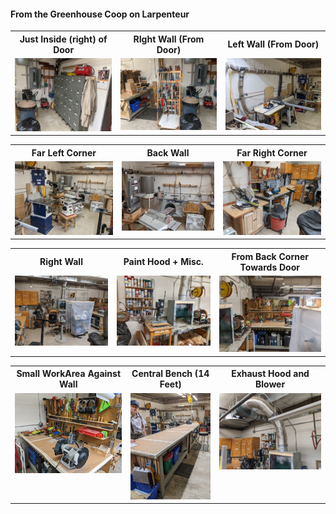 #### From the Greenhouse Coop on Larpenteur

<table>
  <tr>
    <th>Just Inside (right)  of Door</td>
    <th>RIght Wall (From Door)</td>
    <th>Left Wall (From Door)</td>
  </tr>
  <tr>
      <td valign="top">
      <a href="./GH-1.jpg">
      <img src="./Thumbnails/GH-1-T.jpg">
      </a>
      </td>
      <td valign="top">
      <a href="./GH-3.jpg">
      <img src="./Thumbnails/GH-3-T.jpg">
      </a>
      </td>
      <td valign="top">
      <a href="./GH-4.jpg">
      <img src="./Thumbnails/GH-4-T.jpg">
      </a>
      </td>
  </tr>
 </table>


<table>
  <tr>
    <th>Far Left Corner</td>
    <th>Back Wall</td>
    <th>Far Right Corner</td>
  </tr>
  <tr>
      <td valign="top>
      <a href="./GH-5.jpg">
      <img src="./Thumbnails/GH-5-T.jpg">
      </a>
      </td>
      <td valign="top">
      <a href="./GH-6.jpg">
      <img src="./Thumbnails/GH-6-T.jpg">
      </a>
      </td>
      <td valign="top">
      <a href="./GH-7.jpg">
      <img src="./Thumbnails/GH-7-T.jpg">
      </a>
      </td>
  </tr>
 </table>
 

 <table>
   <tr>
     <th>Right Wall</td>
     <th>Paint Hood + Misc.</td>
     <th>From Back Corner Towards Door</td>
   </tr>
   <tr>
       <td valign="top">
       <a href="./GH-8.jpg">
       <img src="./Thumbnails/GH-8-T.jpg">
       </a>
       </td>
       <td valign="top">
       <a href="./GH-9.jpg">
       <img src="./Thumbnails/GH-9-T.jpg">
       </a>
       </td>
       <td valign="top">
       <a href="./GH-10.jpg">
       <img src="./Thumbnails/GH-10-T.jpg">
       </a>
       </td>
   </tr>
  </table>
  

  <table>
    <tr>
      <th>Small WorkArea Against Wall</td>
      <th>Central Bench (14 Feet)</td>
      <th>Exhaust Hood and Blower</td>
    </tr>
    <tr>
        <td valign="top">
        <a href="./GH-11.jpg">
        <img src="./Thumbnails/GH-11-T.jpg">
        </a>
        </td>
        <td valign="top">
        <a href="./GH-13.jpg">
        <img src="./Thumbnails/GH-13-T.jpg">
        </a>
        </td>
        <td valign="top">
        <a href="./GH-14.jpg">
        <img src="./Thumbnails/GH-14-T.jpg">
        </a>
        </td>
    </tr>
   </table>
